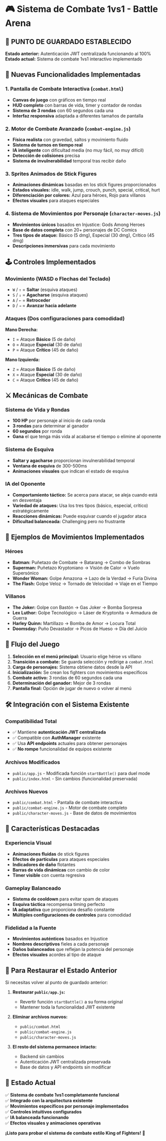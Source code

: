# 🎮 Sistema de Combate 1vs1 - Battle Arena

## 📍 PUNTO DE GUARDADO ESTABLECIDO
**Estado anterior:** Autenticación JWT centralizada funcionando al 100%  
**Estado actual:** Sistema de combate 1vs1 interactivo implementado

## 🚀 Nuevas Funcionalidades Implementadas

### 1. **Pantalla de Combate Interactiva** (`combat.html`)
- **Canvas de juego** con gráficos en tiempo real
- **HUD completo** con barras de vida, timer y contador de rondas
- **Sistema de 3 rondas** con 60 segundos cada una
- **Interfaz responsiva** adaptada a diferentes tamaños de pantalla

### 2. **Motor de Combate Avanzado** (`combat-engine.js`)
- **Física realista** con gravedad, saltos y movimiento fluido
- **Sistema de turnos en tiempo real** 
- **IA inteligente** con dificultad media (no muy fácil, no muy difícil)
- **Detección de colisiones** precisa
- **Sistema de invulnerabilidad** temporal tras recibir daño

### 3. **Sprites Animados de Stick Figures**
- **Animaciones dinámicas** basadas en los stick figures proporcionados
- **Estados visuales:** idle, walk, jump, crouch, punch, special, critical, hurt
- **Diferenciación por colores:** Azul para héroes, Rojo para villanos
- **Efectos visuales** para ataques especiales

### 4. **Sistema de Movimientos por Personaje** (`character-moves.js`)
- **Movimientos únicos** basados en Injustice: Gods Among Heroes
- **Base de datos completa** con 20+ personajes de DC Comics
- **Tres tipos de ataque:** Básico (5 dmg), Especial (30 dmg), Crítico (45 dmg)
- **Descripciones inmersivas** para cada movimiento

## 🕹️ Controles Implementados

### **Movimiento (WASD o Flechas del Teclado)**
- `W` / `↑` = **Saltar** (esquiva ataques)
- `S` / `↓` = **Agacharse** (esquiva ataques)  
- `A` / `←` = **Retroceder**
- `D` / `→` = **Avanzar hacia adelante**

### **Ataques (Dos configuraciones para comodidad)**
**Mano Derecha:**
- `I` = Ataque **Básico** (5 de daño)
- `O` = Ataque **Especial** (30 de daño)
- `P` = Ataque **Crítico** (45 de daño)

**Mano Izquierda:**
- `Z` = Ataque **Básico** (5 de daño)
- `X` = Ataque **Especial** (30 de daño)
- `C` = Ataque **Crítico** (45 de daño)

## ⚔️ Mecánicas de Combate

### **Sistema de Vida y Rondas**
- **100 HP** por personaje al inicio de cada ronda
- **3 rondas** para determinar al ganador
- **60 segundos** por ronda
- **Gana** el que tenga más vida al acabarse el tiempo o elimine al oponente

### **Sistema de Esquiva**
- **Saltar y agacharse** proporcionan invulnerabilidad temporal
- **Ventana de esquiva** de 300-500ms
- **Animaciones visuales** que indican el estado de esquiva

### **IA del Oponente**
- **Comportamiento táctico:** Se acerca para atacar, se aleja cuando está en desventaja
- **Variedad de ataques:** Usa los tres tipos (básico, especial, crítico) estratégicamente
- **Reacciones dinámicas:** Puede esquivar cuando el jugador ataca
- **Dificultad balanceada:** Challenging pero no frustrante

## 🎨 Ejemplos de Movimientos Implementados

### **Héroes**
- **Batman:** Puñetazo de Combate → Batarang → Combo de Sombras
- **Superman:** Puñetazo Kryptoniano → Visión de Calor → Vuelo Supersónico
- **Wonder Woman:** Golpe Amazona → Lazo de la Verdad → Furia Divina
- **The Flash:** Golpe Veloz → Tornado de Velocidad → Viaje en el Tiempo

### **Villanos**
- **The Joker:** Golpe con Bastón → Gas Joker → Bomba Sorpresa
- **Lex Luthor:** Golpe Tecnológico → Láser de Kryptonita → Armadura de Guerra
- **Harley Quinn:** Martillazo → Bomba de Amor → Locura Total
- **Doomsday:** Puño Devastador → Picos de Hueso → Día del Juicio

## 🔄 Flujo del Juego

1. **Selección en el menú principal:** Usuario elige héroe vs villano
2. **Transición a combate:** Se guarda selección y redirige a `combat.html`
3. **Carga de personajes:** Sistema obtiene datos desde la API
4. **Inicialización:** Se crean los fighters con movimientos específicos
5. **Combate activo:** 3 rondas de 60 segundos cada una
6. **Determinación del ganador:** Mejor de 3 rondas
7. **Pantalla final:** Opción de jugar de nuevo o volver al menú

## 🛠️ Integración con el Sistema Existente

### **Compatibilidad Total**
- ✅ Mantiene **autenticación JWT centralizada**
- ✅ Compatible con **AuthManager** existente
- ✅ Usa **API endpoints** actuales para obtener personajes
- ✅ **No rompe** funcionalidad de equipos existente

### **Archivos Modificados**
- `public/app.js` - Modificada función `startBattle()` para duel mode
- `public/index.html` - Sin cambios (funcionalidad preservada)

### **Archivos Nuevos**
- `public/combat.html` - Pantalla de combate interactiva
- `public/combat-engine.js` - Motor de combate completo
- `public/character-moves.js` - Base de datos de movimientos

## 🎯 Características Destacadas

### **Experiencia Visual**
- **Animaciones fluidas** de stick figures
- **Efectos de partículas** para ataques especiales
- **Indicadores de daño** flotantes
- **Barras de vida dinámicas** con cambio de color
- **Timer visible** con cuenta regresiva

### **Gameplay Balanceado**
- **Sistema de cooldown** para evitar spam de ataques
- **Esquiva táctica** recompensa timing perfecto
- **IA adaptativa** que proporciona desafío constante
- **Múltiples configuraciones de controles** para comodidad

### **Fidelidad a la Fuente**
- **Movimientos auténticos** basados en Injustice
- **Nombres descriptivos** fieles a cada personaje
- **Daños balanceados** que reflejan la potencia del personaje
- **Efectos visuales** acordes al tipo de ataque

## 🔧 Para Restaurar el Estado Anterior

Si necesitas volver al punto de guardado anterior:

1. **Restaurar `public/app.js`:**
   - Revertir función `startBattle()` a su forma original
   - Mantener toda la funcionalidad JWT existente

2. **Eliminar archivos nuevos:**
   - `public/combat.html`
   - `public/combat-engine.js`
   - `public/character-moves.js`

3. **El resto del sistema permanece intacto:**
   - Backend sin cambios
   - Autenticación JWT centralizada preservada
   - Base de datos y API endpoints sin modificar

## 🚀 Estado Actual

✅ **Sistema de combate 1vs1 completamente funcional**  
✅ **Integrado con la arquitectura existente**  
✅ **Movimientos específicos por personaje implementados**  
✅ **Controles intuitivos configurados**  
✅ **IA balanceada funcionando**  
✅ **Efectos visuales y animaciones operativas**

**¡Listo para probar el sistema de combate estilo King of Fighters!** 🥊

